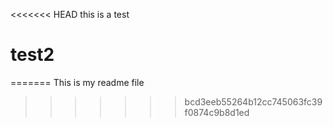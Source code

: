 <<<<<<< HEAD
this is a test
# test2
=======
This is my readme file
>>>>>>> bcd3eeb55264b12cc745063fc39f0874c9b8d1ed
